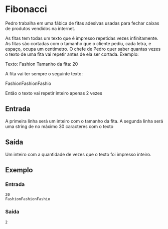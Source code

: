 # Fibonacci

Pedro trabalha em uma fábica de fitas adesivas usadas para fechar caixas de produtos vendidos na internet.

As fitas tem todas um texto que é impresso repetidas vezes infinitamente. As fitas são cortadas com o tamanho que o cliente pediu, cada letra, e espaço, ocupa um centimetro. O chefe de Pedro quer saber quantas vezes o texto de uma fita vai repetir antes de ela ser cortada. Exemplo:

Texto: Fashion
Tamanho da fita: 20

A fita vai ter sempre o seguinte texto:

FashionFashionFashio

Então o texto vai repetir inteiro apenas 2 vezes

## Entrada

A primeira linha será um inteiro com o tamanho da fita. A segunda linha será uma string de no máximo 30 caracteres com o texto

## Saída

Um inteiro com a quantidade de vezes que o texto foi impresso inteiro.

## Exemplo

### Entrada

```
20
FashionFashionFashio
```

### Saída

```
2
```